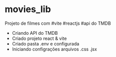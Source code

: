 # movies_lib
Projeto de filmes com #vite #reactjs #api do TMDB
- Criando API do TMDB
- Criado projeto react & vite
- Criado pasta .env e configurada
- Iniciando configrações arquivos .css .jsx
